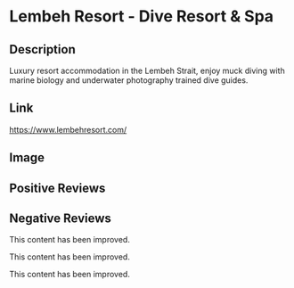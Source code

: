 # Lembeh Resort - Dive Resort & Spa
## Description
Luxury resort accommodation in the Lembeh Strait, enjoy muck diving with marine biology and underwater photography trained dive guides.
## Link
https://www.lembehresort.com/
## Image
## Positive Reviews
## Negative Reviews


This content has been improved.

This content has been improved.

This content has been improved.